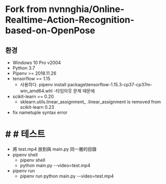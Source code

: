 # Fork from nvnnghia/Online-Realtime-Action-Recognition-based-on-OpenPose

## 환경

- Windows 10 Pro v2004
- Python 3.7
- Pipenv >= 2018.11.26
- tensorflow == 1.15
  - 사용하다. pipenv install package\tensorflow-1.15.3-cp37-cp37m-win_amd64.whl
  -타임아웃 문제 때문에
- scikit-learn == 0.20
  - sklearn.utils.linear_assignment_ .linear_assignment is removed from scikit-learn 0.23
- fix nametuple syntax error

# # # 테스트

- 將 test.mp4 放到與 main.py 同一層的目錄
- pipenv shell
  - pipenv shell
  - python main.py --video=test.mp4
- pipenv run
  - pipenv run python main.py --video=test.mp4
